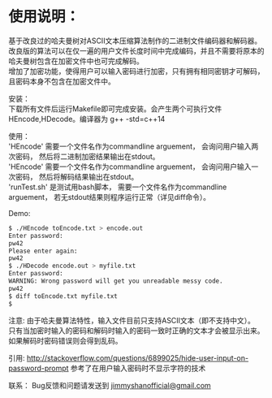 # 使用说明：  
基于改良过的哈夫曼树对ASCII文本压缩算法制作的二进制文件编码器和解码器。 改良版的算法可以在仅一遍的用户文件长度时间中完成编码，并且不需要将原本的哈夫曼树包含在加密文件中也可完成解码。  
增加了加密功能，使得用户可以输入密码进行加密，只有拥有相同密钥才可解码，且密码本身不包含在加密文件中。  
  
安装：  
下载所有文件后运行Makefile即可完成安装。会产生两个可执行文件HEncode,HDecode。编译器为 g++ -std=c++14  
  
使用：  
  'HEncode' 需要一个文件名作为commandline arguement， 会询问用户输入两次密码， 然后将二进制加密结果输出在stdout。  
  'HEncode' 需要一个文件名作为commandline arguement， 会询问用户输入一次密码， 然后将解码结果输出在stdout。  
  'runTest.sh' 是测试用bash脚本， 需要一个文件名作为commandline arguement， 若无stdout结果则程序运行正常（详见diff命令）。  
  
Demo:   
```bash
$ ./HEncode toEncode.txt > encode.out  
Enter password:  
pw42  
Please enter again:  
pw42  
$ ./HDecode encode.out > myfile.txt  
Enter password:  
WARNING: Wrong password will get you unreadable messy code.  
pw42  
$ diff toEncode.txt myfile.txt  
$  
```
  
注意: 由于哈夫曼算法特性，输入文件目前只支持ASCII文本（即不支持中文）。  
     只有当加密时输入的密码和解码时输入的密码一致时正确的文本才会被显示出来。 如果解码时密码错误则会得到乱码。  
  
引用: http://stackoverflow.com/questions/6899025/hide-user-input-on-password-prompt   参考了在用户输入密码时不显示字符的技术
  
联系： Bug反馈和问题请发送到 jimmyshanofficial@gmail.com 
